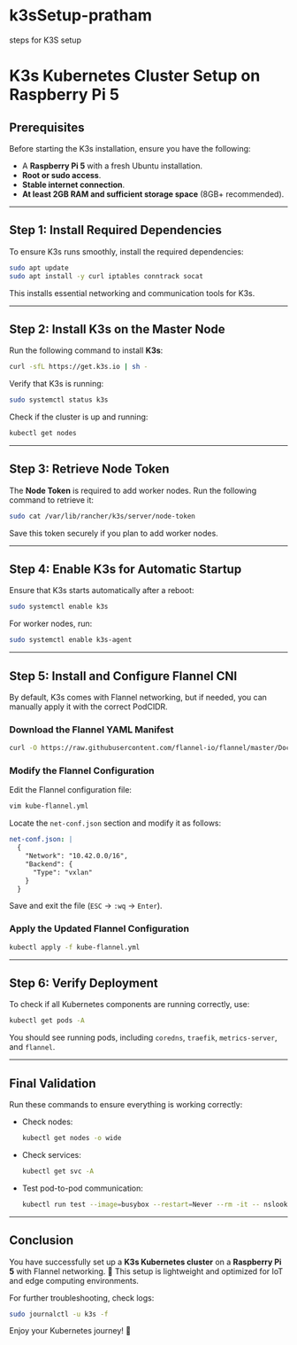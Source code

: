 # k3sSetup-pratham
steps for K3S setup 
# **K3s Kubernetes Cluster Setup on Raspberry Pi 5**

## **Prerequisites**
Before starting the K3s installation, ensure you have the following:
- A **Raspberry Pi 5** with a fresh Ubuntu installation.
- **Root or sudo access**.
- **Stable internet connection**.
- **At least 2GB RAM and sufficient storage space** (8GB+ recommended).

---

## **Step 1: Install Required Dependencies**
To ensure K3s runs smoothly, install the required dependencies:

```sh
sudo apt update 
sudo apt install -y curl iptables conntrack socat
```

This installs essential networking and communication tools for K3s.

---

## **Step 2: Install K3s on the Master Node**
Run the following command to install **K3s**:

```sh
curl -sfL https://get.k3s.io | sh -
```

Verify that K3s is running:

```sh
sudo systemctl status k3s
```

Check if the cluster is up and running:

```sh
kubectl get nodes
```

---

## **Step 3: Retrieve Node Token**
The **Node Token** is required to add worker nodes. Run the following command to retrieve it:

```sh
sudo cat /var/lib/rancher/k3s/server/node-token
```

Save this token securely if you plan to add worker nodes.

---

## **Step 4: Enable K3s for Automatic Startup**
Ensure that K3s starts automatically after a reboot:

```sh
sudo systemctl enable k3s
```

For worker nodes, run:

```sh
sudo systemctl enable k3s-agent
```

---

## **Step 5: Install and Configure Flannel CNI**
By default, K3s comes with Flannel networking, but if needed, you can manually apply it with the correct PodCIDR.

### **Download the Flannel YAML Manifest**
```sh
curl -O https://raw.githubusercontent.com/flannel-io/flannel/master/Documentation/kube-flannel.yml
```

### **Modify the Flannel Configuration**
Edit the Flannel configuration file:

```sh
vim kube-flannel.yml
```

Locate the `net-conf.json` section and modify it as follows:

```yaml
net-conf.json: |
  {
    "Network": "10.42.0.0/16",
    "Backend": {
      "Type": "vxlan"
    }
  }
```

Save and exit the file (`ESC` → `:wq` → `Enter`).

### **Apply the Updated Flannel Configuration**
```sh
kubectl apply -f kube-flannel.yml
```

---

## **Step 6: Verify Deployment**
To check if all Kubernetes components are running correctly, use:

```sh
kubectl get pods -A
```

You should see running pods, including `coredns`, `traefik`, `metrics-server`, and `flannel`.

---

## **Final Validation**
Run these commands to ensure everything is working correctly:

- Check nodes:
  ```sh
  kubectl get nodes -o wide
  ```
- Check services:
  ```sh
  kubectl get svc -A
  ```
- Test pod-to-pod communication:
  ```sh
  kubectl run test --image=busybox --restart=Never --rm -it -- nslookup kubernetes.default
  ```

---

## **Conclusion**
You have successfully set up a **K3s Kubernetes cluster** on a **Raspberry Pi 5** with Flannel networking. 🚀 This setup is lightweight and optimized for IoT and edge computing environments.

For further troubleshooting, check logs:
```sh
sudo journalctl -u k3s -f
```

Enjoy your Kubernetes journey! 🎯


